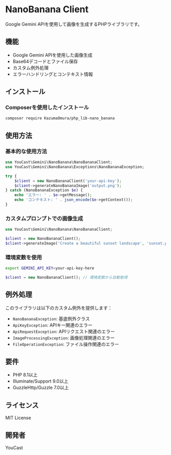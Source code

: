 # NanoBanana Client

Google Gemini APIを使用して画像を生成するPHPライブラリです。

## 機能

- Google Gemini APIを使用した画像生成
- Base64デコードとファイル保存
- カスタム例外処理
- エラーハンドリングとコンテキスト情報

## インストール

### Composerを使用したインストール

```bash
composer require KazumaOmura/php_lib-nano_banana
```

## 使用方法

### 基本的な使用方法

```php
use YouCast\Gemini\NanoBanana\NanoBananaClient;
use YouCast\Gemini\NanoBanana\Exceptions\NanoBananaException;

try {
    $client = new NanoBananaClient('your-api-key');
    $client->generateNanoBananaImage('output.png');
} catch (NanoBananaException $e) {
    echo 'エラー: ' . $e->getMessage();
    echo 'コンテキスト: ' . json_encode($e->getContext());
}
```

### カスタムプロンプトでの画像生成

```php
use YouCast\Gemini\NanoBanana\NanoBananaClient;

$client = new NanoBananaClient();
$client->generateImage('Create a beautiful sunset landscape', 'sunset.png');
```

### 環境変数を使用

```bash
export GEMINI_API_KEY=your-api-key-here
```

```php
$client = new NanoBananaClient(); // 環境変数から自動取得
```

## 例外処理

このライブラリは以下のカスタム例外を提供します：

- `NanoBananaException`: 基底例外クラス
- `ApiKeyException`: APIキー関連のエラー
- `ApiRequestException`: APIリクエスト関連のエラー
- `ImageProcessingException`: 画像処理関連のエラー
- `FileOperationException`: ファイル操作関連のエラー

## 要件

- PHP 8.1以上
- Illuminate/Support 9.0以上
- GuzzleHttp/Guzzle 7.0以上

## ライセンス

MIT License

## 開発者

YouCast
